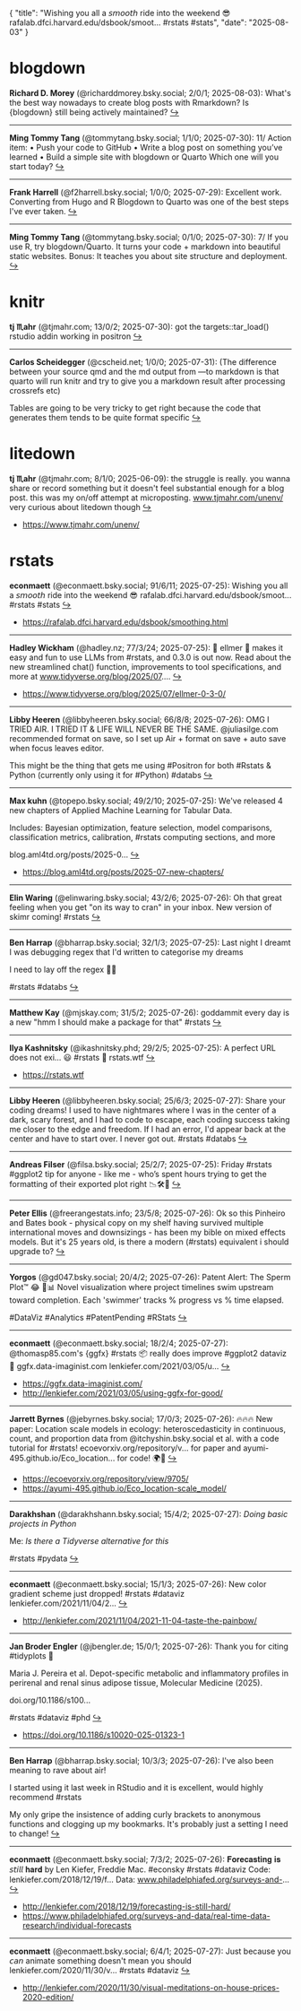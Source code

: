 {
  "title": "Wishing you all a 𝘴𝘮𝘰𝘰𝘵𝘩 ride into the weekend 😎 rafalab.dfci.harvard.edu/dsbook/smoot... #rstats #stats",
  "date": "2025-08-03"
}

# blogdown

**Richard D. Morey** (@richarddmorey.bsky.social; 2/0/1; 2025-08-03): What's the best way nowadays to create blog posts with Rmarkdown? Is {blogdown} still being actively maintained?  [&#8618;](https://bsky.app/profile/richarddmorey.bsky.social/post/3lvidm3drw22d)

---

**Ming Tommy Tang** (@tommytang.bsky.social; 1/1/0; 2025-07-30): 11/
 Action item:
 • Push your code to GitHub
 • Write a blog post on something you’ve learned
 • Build a simple site with blogdown or Quarto
 Which one will you start today?  [&#8618;](https://bsky.app/profile/tommytang.bsky.social/post/3lv6pc6q2es26)

---

**Frank Harrell** (@f2harrell.bsky.social; 1/0/0; 2025-07-29): Excellent work.  Converting from Hugo and R Blogdown to Quarto was one of the best steps I've ever taken.  [&#8618;](https://bsky.app/profile/f2harrell.bsky.social/post/3lv4rqiimuc22)

---

**Ming Tommy Tang** (@tommytang.bsky.social; 0/1/0; 2025-07-30): 7/
 If you use R, try blogdown/Quarto.
 It turns your code + markdown into beautiful static websites.
 Bonus: It teaches you about site structure and deployment.  [&#8618;](https://bsky.app/profile/tommytang.bsky.social/post/3lv6pc5btsh2i)

# knitr

**tj ♏️ahr** (@tjmahr.com; 13/0/2; 2025-07-30): got the targets::tar_load() rstudio addin working in positron  [&#8618;](https://bsky.app/profile/tjmahr.com/post/3lv7gqvmbjs25)

---

**Carlos Scheidegger** (@cscheid.net; 1/0/0; 2025-07-31): (The difference between your source qmd and the md output from —to markdown is that quarto will run knitr and try to give you a markdown result after processing crossrefs etc)

Tables are going to be very tricky to get right because the code that generates them tends to be quite format specific  [&#8618;](https://bsky.app/profile/cscheid.net/post/3lvbjohhtns2i)

# litedown

**tj ♏️ahr** (@tjmahr.com; 8/1/0; 2025-06-09): the struggle is really. you wanna share or record something but it doesn't feel substantial enough for a blog post. this was my on/off attempt at microposting.  www.tjmahr.com/unenv/ very curious about litedown though  [&#8618;](https://bsky.app/profile/tjmahr.com/post/3lr66epc6y22x)

- <https://www.tjmahr.com/unenv/>

# rstats

**econmaett** (@econmaett.bsky.social; 91/6/11; 2025-07-25): Wishing you all a 𝘴𝘮𝘰𝘰𝘵𝘩 ride into the weekend 😎
rafalab.dfci.harvard.edu/dsbook/smoot...
#rstats #stats  [&#8618;](https://bsky.app/profile/econmaett.bsky.social/post/3lus6evgbp22v)

- <https://rafalab.dfci.harvard.edu/dsbook/smoothing.html>

---

**Hadley Wickham** (@hadley.nz; 77/3/24; 2025-07-25): 🐘 ellmer 🐘 makes it easy and fun to use LLMs from #rstats, and 0.3.0 is out now. Read about the new streamlined chat() function, improvements to tool specifications, and more at www.tidyverse.org/blog/2025/07....  [&#8618;](https://bsky.app/profile/hadley.nz/post/3lus5jgw5sk2e)

- <https://www.tidyverse.org/blog/2025/07/ellmer-0-3-0/>

---

**Libby Heeren** (@libbyheeren.bsky.social; 66/8/8; 2025-07-26): OMG I TRIED AIR. I TRIED IT & LIFE WILL NEVER BE THE SAME. @juliasilge.com recommended format on save, so I set up Air + format on save + auto save when focus leaves editor. 

This might be the thing that gets me using #Positron for both #Rstats & Python (currently only using it for #Python) #databs  [&#8618;](https://bsky.app/profile/libbyheeren.bsky.social/post/3luv4cjzbgk2z)

---

**Max kuhn** (@topepo.bsky.social; 49/2/10; 2025-07-25): We've released 4 new chapters of Applied Machine Learning for Tabular Data.

Includes: Bayesian optimization, feature selection, model comparisons, classification metrics, calibration, #rstats computing sections, and more

blog.aml4td.org/posts/2025-0...  [&#8618;](https://bsky.app/profile/topepo.bsky.social/post/3lusj5dkrl226)

- <https://blog.aml4td.org/posts/2025-07-new-chapters/>

---

**Elin Waring** (@elinwaring.bsky.social; 43/2/6; 2025-07-26): Oh that great feeling when you get "on its way to cran" in your inbox.  New version of skimr coming! #rstats  [&#8618;](https://bsky.app/profile/elinwaring.bsky.social/post/3luvo3vnmns2s)

---

**Ben Harrap** (@bharrap.bsky.social; 32/1/3; 2025-07-25): Last night I dreamt I was debugging regex that I'd written to categorise my dreams

I need to lay off the regex 😵‍💫

#rstats #databs  [&#8618;](https://bsky.app/profile/bharrap.bsky.social/post/3lut4k64h6k2d)

---

**Matthew Kay** (@mjskay.com; 31/5/2; 2025-07-26): goddammit every day is a new "hmm I should make a package for that" #rstats  [&#8618;](https://bsky.app/profile/mjskay.com/post/3luv3qqpiok2a)

---

**Ilya Kashnitsky** (@ikashnitsky.phd; 29/2/5; 2025-07-25): A perfect URL does not exi... 😃 #rstats
🔗 rstats.wtf  [&#8618;](https://bsky.app/profile/ikashnitsky.phd/post/3lurypftzkc2x)

- <https://rstats.wtf>

---

**Libby Heeren** (@libbyheeren.bsky.social; 25/6/3; 2025-07-27): Share your coding dreams! 
I used to have nightmares where I was in the center of a dark, scary forest, and I had to code to escape, each coding success taking me closer to the edge and freedom. If I had an error, I'd appear back at the center and have to start over. I never got out. #rstats #databs  [&#8618;](https://bsky.app/profile/libbyheeren.bsky.social/post/3luvz2tktd224)

---

**Andreas Filser** (@filsa.bsky.social; 25/2/7; 2025-07-25): Friday #rstats #ggplot2 tip for anyone - like me - who’s spent hours trying to get the formatting of their exported plot right 
📉🛠️🎨  [&#8618;](https://bsky.app/profile/filsa.bsky.social/post/3lusouwdvts22)

---

**Peter Ellis** (@freerangestats.info; 23/5/8; 2025-07-26): Ok so this Pinheiro and Bates book - physical copy on my shelf having survived multiple international moves and downsizings - has been my bible on mixed effects models. But it's 25 years old, is there a modern (#rstats) equivalent i should upgrade to?  [&#8618;](https://bsky.app/profile/freerangestats.info/post/3luvloyky7s2p)

---

**Yorgos** (@gd047.bsky.social; 20/4/2; 2025-07-26): Patent Alert: The Sperm Plot™ 😂 🧬📊 
Novel visualization where project timelines swim upstream toward completion. Each 'swimmer' tracks % progress vs % time elapsed. 

#DataViz #Analytics #PatentPending #RStats  [&#8618;](https://bsky.app/profile/gd047.bsky.social/post/3luu6ml4uik2n)

---

**econmaett** (@econmaett.bsky.social; 18/2/4; 2025-07-27): @thomasp85.com's {ggfx} #rstats 📦 really does improve #ggplot2 dataviz 🤩
ggfx.data-imaginist.com
lenkiefer.com/2021/03/05/u...  [&#8618;](https://bsky.app/profile/econmaett.bsky.social/post/3luvufeboec2b)

- <https://ggfx.data-imaginist.com/>
- <http://lenkiefer.com/2021/03/05/using-ggfx-for-good/>

---

**Jarrett Byrnes** (@jebyrnes.bsky.social; 17/0/3; 2025-07-26): 🔥🔥🔥 New paper: Location scale models in ecology: heteroscedasticity in continuous, count, and proportion data from @itchyshin.bsky.social et al. with a code tutorial for #rstats! ecoevorxiv.org/repository/v...  for paper and ayumi-495.github.io/Eco_location... for code! 🌍🧪  [&#8618;](https://bsky.app/profile/jebyrnes.bsky.social/post/3luv6drwmrk2u)

- <https://ecoevorxiv.org/repository/view/9705/>
- <https://ayumi-495.github.io/Eco_location-scale_model/>

---

**Darakhshan** (@darakhshann.bsky.social; 15/4/2; 2025-07-27): *Doing basic projects in Python*

Me:
*Is there a Tidyverse alternative for this*

#rstats #pydata  [&#8618;](https://bsky.app/profile/darakhshann.bsky.social/post/3luwxs6rtws2j)

---

**econmaett** (@econmaett.bsky.social; 15/1/3; 2025-07-26): New color gradient scheme just dropped! 
#rstats #dataviz
lenkiefer.com/2021/11/04/2...  [&#8618;](https://bsky.app/profile/econmaett.bsky.social/post/3luvcwq6t4s2x)

- <http://lenkiefer.com/2021/11/04/2021-11-04-taste-the-painbow/>

---

**Jan Broder Engler** (@jbengler.de; 15/0/1; 2025-07-26): Thank you for citing #tidyplots 🙏

Maria J. Pereira et al. Depot-specific metabolic and inflammatory profiles in perirenal and renal sinus adipose tissue, Molecular Medicine (2025).

doi.org/10.1186/s100...

#rstats #dataviz #phd  [&#8618;](https://bsky.app/profile/jbengler.de/post/3luuzc7vnh22f)

- <https://doi.org/10.1186/s10020-025-01323-1>

---

**Ben Harrap** (@bharrap.bsky.social; 10/3/3; 2025-07-26): I've also been meaning to rave about air!

I started using it last week in RStudio and it is excellent, would highly recommend #rstats

My only gripe the insistence of adding curly brackets to anonymous functions and clogging up my bookmarks. It's probably just a setting I need to change!  [&#8618;](https://bsky.app/profile/bharrap.bsky.social/post/3luvoituivs2y)

---

**econmaett** (@econmaett.bsky.social; 7/3/2; 2025-07-26): 𝐅𝐨𝐫𝐞𝐜𝐚𝐬𝐭𝐢𝐧𝐠 𝐢𝐬 𝘴𝘵𝘪𝘭𝘭 𝐡𝐚𝐫𝐝
by Len Kiefer, Freddie Mac.
#econsky #rstats #dataviz
Code: lenkiefer.com/2018/12/19/f...
Data: www.philadelphiafed.org/surveys-and-...  [&#8618;](https://bsky.app/profile/econmaett.bsky.social/post/3luutkbrfzs2z)

- <http://lenkiefer.com/2018/12/19/forecasting-is-still-hard/>
- <https://www.philadelphiafed.org/surveys-and-data/real-time-data-research/individual-forecasts>

---

**econmaett** (@econmaett.bsky.social; 6/4/1; 2025-07-27): Just because you 𝘤𝘢𝘯 animate something doesn't mean you should
lenkiefer.com/2020/11/30/v...
#rstats #dataviz  [&#8618;](https://bsky.app/profile/econmaett.bsky.social/post/3luvv4f5ts224)

- <http://lenkiefer.com/2020/11/30/visual-meditations-on-house-prices-2020-edition/>

